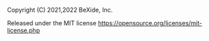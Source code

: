 Copyright (C) 2021,2022 BeXide, Inc.

Released under the MIT license
https://opensource.org/licenses/mit-license.php
